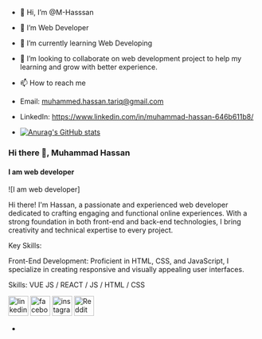 - 👋 Hi, I’m @M-Hasssan
- 👀 I’m Web Developer
- 🌱 I’m currently learning Web Developing 
- 💞️ I’m looking to collaborate on web development project to help my learning and grow with better experience.
- 📫 How to reach me
- Email: muhammed.hassan.tariq@gmail.com
- LinkedIn: https://www.linkedin.com/in/muhammad-hassan-646b611b8/

- [![Anurag's GitHub stats](https://github-readme-stats.vercel.app/api?username=M-Hassan)](https://github.com/anuraghazra/github-readme-stats)

### Hi there 👋, Muhammad Hassan
#### I am web developer
![I am web developer]

Hi there!
I'm Hassan, a passionate and experienced web developer dedicated to crafting engaging and functional online experiences. With a strong foundation in both front-end and back-end technologies, I bring creativity and technical expertise to every project.

Key Skills:

Front-End Development: Proficient in HTML, CSS, and JavaScript, I specialize in creating responsive and visually appealing user interfaces.

Skills: VUE JS / REACT / JS / HTML / CSS



[<img src='https://cdn.jsdelivr.net/npm/simple-icons@3.0.1/icons/linkedin.svg' alt='linkedin' height='40'>](https://www.linkedin.com/in/https://www.linkedin.com/in/muhammad-hassan-646b611b8//)  [<img src='https://cdn.jsdelivr.net/npm/simple-icons@3.0.1/icons/facebook.svg' alt='facebook' height='40'>](https://www.facebook.com/https://www.facebook.com/muhammed.hassan.18007)  [<img src='https://cdn.jsdelivr.net/npm/simple-icons@3.0.1/icons/instagram.svg' alt='instagram' height='40'>](https://www.instagram.com/https://www.instagram.com/muhammad_hassanz//)  [<img src='https://cdn.jsdelivr.net/npm/simple-icons@3.0.1/icons/reddit.svg' alt='Reddit' height='40'>](https://www.reddit.com/user/https://www.reddit.com/user/Fazeburritos)  






- 

<!---
M-Hasssan/M-Hasssan is a ✨ special ✨ repository because its `README.md` (this file) appears on your GitHub profile.
You can click the Preview link to take a look at your changes.
--->
